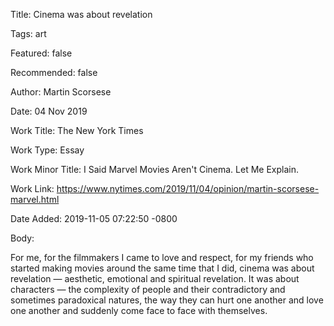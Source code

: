 Title:  Cinema was about revelation

Tags:   art

Featured: false

Recommended: false

Author: Martin Scorsese

Date:   04 Nov 2019

Work Title: The New York Times

Work Type: Essay

Work Minor Title: I Said Marvel Movies Aren't Cinema. Let Me Explain.

Work Link: https://www.nytimes.com/2019/11/04/opinion/martin-scorsese-marvel.html

Date Added: 2019-11-05 07:22:50 -0800

Body: 

For me, for the filmmakers I came to love and respect, for my friends who started making movies around the same time that I did, cinema was about revelation — aesthetic, emotional and spiritual revelation. It was about characters — the complexity of people and their contradictory and sometimes paradoxical natures, the way they can hurt one another and love one another and suddenly come face to face with themselves.

